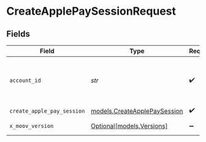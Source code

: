 # CreateApplePaySessionRequest


## Fields

| Field                                                              | Type                                                               | Required                                                           | Description                                                        |
| ------------------------------------------------------------------ | ------------------------------------------------------------------ | ------------------------------------------------------------------ | ------------------------------------------------------------------ |
| `account_id`                                                       | *str*                                                              | :heavy_check_mark:                                                 | ID of the Moov account representing the merchant.                  |
| `create_apple_pay_session`                                         | [models.CreateApplePaySession](../models/createapplepaysession.md) | :heavy_check_mark:                                                 | N/A                                                                |
| `x_moov_version`                                                   | [Optional[models.Versions]](../models/versions.md)                 | :heavy_minus_sign:                                                 | Specify an API version.                                            |
